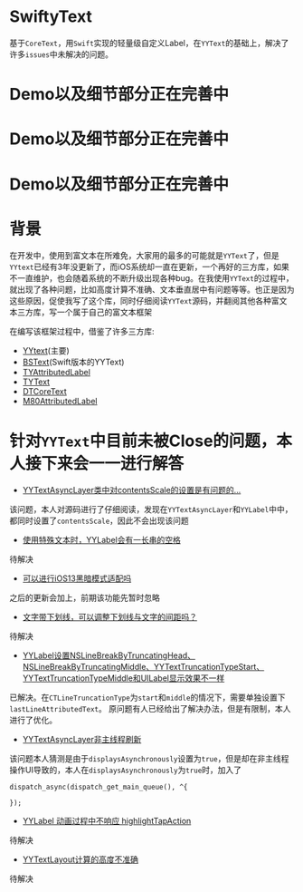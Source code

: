 # SwiftyText
基于`CoreText`，用`Swift`实现的轻量级自定义Label，在`YYText`的基础上，解决了许多`issues`中未解决的问题。

# Demo以及细节部分正在完善中
# Demo以及细节部分正在完善中
# Demo以及细节部分正在完善中

# 背景
在开发中，使用到富文本在所难免，大家用的最多的可能就是`YYText`了，但是`YYtext`已经有3年没更新了，而iOS系统却一直在更新，一个再好的三方库，如果不一直维护，也会随着系统的不断升级出现各种bug。在我使用`YYText`的过程中，就出现了各种问题，比如高度计算不准确、文本垂直居中有问题等等。也正是因为这些原因，促使我写了这个库，同时仔细阅读`YYText`源码，并翻阅其他各种富文本三方库，写一个属于自己的富文本框架

在编写该框架过程中，借鉴了许多三方库:
- [YYtext](https://github.com/ibireme/YYText)(主要)
- [BSText](https://github.com/a1049145827/BSText)(Swift版本的YYText)
- [TYAttributedLabel](https://github.com/12207480/TYAttributedLabel)
- [TYText](https://github.com/12207480/TYText)
- [DTCoreText](https://github.com/Cocoanetics/DTCoreText)
- [M80AttributedLabel](https://github.com/xiangwangfeng/M80AttributedLabel)

# 针对`YYText`中目前未被Close的问题，本人接下来会一一进行解答
- [YYTextAsyncLayer类中对contentsScale的设置是有问题的...](https://github.com/ibireme/YYText/issues/920)

该问题，本人对源码进行了仔细阅读，发现在`YYTextAsyncLayer`和`YYLabel`中中，都同时设置了`contentsScale`，因此不会出现该问题

- [使用特殊文本时，YYLabel会有一长串的空格](https://github.com/ibireme/YYText/issues/915)

待解决

- [可以进行iOS13黑暗模式适配吗](https://github.com/ibireme/YYText/issues/911)

之后的更新会加上，前期该功能先暂时忽略

- [文字带下划线，可以调整下划线与文字的间距吗？](https://github.com/ibireme/YYText/issues/908)

待解决

- [YYLabel设置NSLineBreakByTruncatingHead、NSLineBreakByTruncatingMiddle、YYTextTruncationTypeStart、YYTextTruncationTypeMiddle和UILabel显示效果不一样](https://github.com/ibireme/YYText/issues/907)

已解决。在`CTLineTruncationType`为`start`和`middle`的情况下，需要单独设置下`lastLineAttributedText`。
原问题有人已经给出了解决办法，但是有限制，本人进行了优化。

- [YYTextAsyncLayer非主线程刷新](https://github.com/ibireme/YYText/issues/904)

该问题本人猜测是由于`displaysAsynchronously`设置为`true`，但是却在非主线程操作UI导致的，本人在`displaysAsynchronously`为`true`时，加入了
```
dispatch_async(dispatch_get_main_queue(), ^{

});
```

- [YYLabel 动画过程中不响应 highlightTapAction](https://github.com/ibireme/YYText/issues/901)

待解决

- [YYTextLayout计算的高度不准确](https://github.com/ibireme/YYText/issues/900)

待解决
